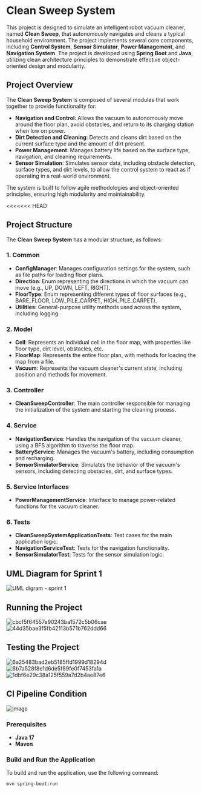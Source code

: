 # Clean Sweep System

This project is designed to simulate an intelligent robot vacuum cleaner, named **Clean Sweep**, that autonomously navigates and cleans a typical household environment. The project implements several core components, including **Control System**, **Sensor Simulator**, **Power Management**, and **Navigation System**. The project is developed using **Spring Boot** and **Java**, utilizing clean architecture principles to demonstrate effective object-oriented design and modularity.

## Project Overview

The **Clean Sweep System** is composed of several modules that work together to provide functionality for:

- **Navigation and Control**: Allows the vacuum to autonomously move around the floor plan, avoid obstacles, and return to its charging station when low on power.
- **Dirt Detection and Cleaning**: Detects and cleans dirt based on the current surface type and the amount of dirt present.
- **Power Management**: Manages battery life based on the surface type, navigation, and cleaning requirements.
- **Sensor Simulation**: Simulates sensor data, including obstacle detection, surface types, and dirt levels, to allow the control system to react as if operating in a real-world environment.

The system is built to follow agile methodologies and object-oriented principles, ensuring high modularity and maintainability.

<<<<<<< HEAD
## Project Structure

The **Clean Sweep System** has a modular structure, as follows:

### 1. Common
- **ConfigManager**: Manages configuration settings for the system, such as file paths for loading floor plans.
- **Direction**: Enum representing the directions in which the vacuum can move (e.g., UP, DOWN, LEFT, RIGHT).
- **FloorType**: Enum representing different types of floor surfaces (e.g., BARE_FLOOR, LOW_PILE_CARPET, HIGH_PILE_CARPET).
- **Utilities**: General-purpose utility methods used across the system, including logging.

### 2. Model
- **Cell**: Represents an individual cell in the floor map, with properties like floor type, dirt level, obstacles, etc.
- **FloorMap**: Represents the entire floor plan, with methods for loading the map from a file.
- **Vacuum**: Represents the vacuum cleaner's current state, including position and methods for movement.

### 3. Controller
- **CleanSweepController**: The main controller responsible for managing the initialization of the system and starting the cleaning process.

### 4. Service
- **NavigationService**: Handles the navigation of the vacuum cleaner, using a BFS algorithm to traverse the floor map.
- **BatteryService**: Manages the vacuum's battery, including consumption and recharging.
- **SensorSimulatorService**: Simulates the behavior of the vacuum's sensors, including detecting obstacles, dirt, and surface types.

### 5. Service Interfaces
- **PowerManagementService**: Interface to manage power-related functions for the vacuum cleaner.

### 6. Tests
- **CleanSweepSystemApplicationTests**: Test cases for the main application logic.
- **NavigationServiceTest**: Tests for the navigation functionality.
- **SensorSimulatorTest**: Tests for the sensor simulation logic.

## UML Diagram for Sprint 1
![UML digram - sprint 1](https://github.com/user-attachments/assets/859be0d3-6de2-4b4d-9ef0-4737e1679d5f)

## Running the Project
![cbcf5f64557e90243ba1572c5b06cae](https://github.com/user-attachments/assets/b33640a5-fac6-4aeb-b624-ddc5155b16ba)
![44d35bae3f5fb42113b571b762ddd66](https://github.com/user-attachments/assets/e63f49b4-690f-4be3-8151-587481168af2)

## Testing the Project
![6a25483bad2eb5185ffd1999d18294d](https://github.com/user-attachments/assets/058e8809-0335-4b54-82cd-24802c92cf92)
![6b7a528f8e1d6de5f89fe0f7453fa1a](https://github.com/user-attachments/assets/ed36ffe9-0eda-4f99-af20-cf80f2dc2f49)
![1dbf6e29c38a125f559a7d2b4ae87e6](https://github.com/user-attachments/assets/bb1f31a6-3e43-4ecb-aadd-423e18edfcee)

## CI Pipeline Condition
![image](https://github.com/user-attachments/assets/dd253e74-f156-40ee-a03b-c2f9bfaf7fe4)

### Prerequisites
- **Java 17**
- **Maven**

### Build and Run the Application
To build and run the application, use the following command:
```sh
mvn spring-boot:run

